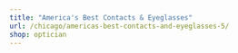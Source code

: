 ```yaml
---
title: "America's Best Contacts & Eyeglasses"
url: /chicago/americas-best-contacts-and-eyeglasses-5/
shop: optician
---
```

